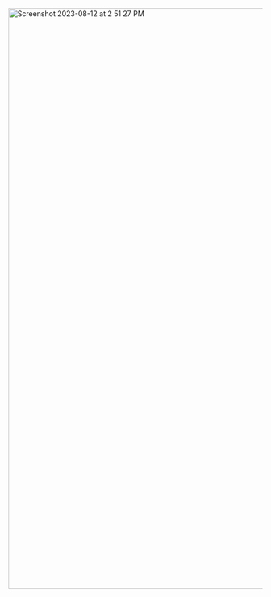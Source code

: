 <img width="1153" alt="Screenshot 2023-08-12 at 2 51 27 PM" src="https://github.com/shaheer100/Algorithm-Design-and-Data-Abstraction/assets/132164680/07c480b0-c496-4abb-8e7d-49cf17874a76">
